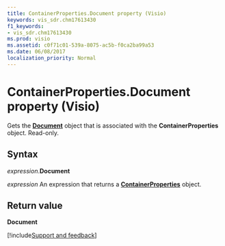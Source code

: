 ```yaml
---
title: ContainerProperties.Document property (Visio)
keywords: vis_sdr.chm17613430
f1_keywords:
- vis_sdr.chm17613430
ms.prod: visio
ms.assetid: c0f71c01-539a-8075-ac5b-f0ca2ba99a53
ms.date: 06/08/2017
localization_priority: Normal
---
```



# ContainerProperties.Document property (Visio)

Gets the **[Document](Visio.Document.md)** object that is associated with the **ContainerProperties** object. Read-only.


## Syntax

_expression_.**Document**

_expression_ An expression that returns a **[ContainerProperties](Visio.ContainerProperties.md)** object.


## Return value

**Document**

[!include[Support and feedback](~/includes/feedback-boilerplate.md)]
